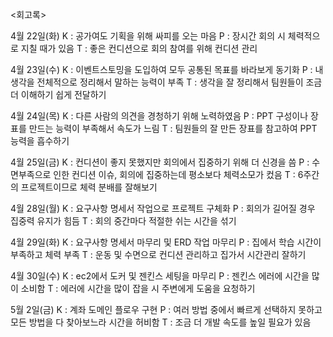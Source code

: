 <회고록>

4월 22일(화)
K : 공가여도 기획을 위해 싸피를 오는 마음
P : 장시간 회의 시 체력적으로 지칠 때가 있음
T : 좋은 컨디션으로 회의 참여를 위해 컨디션 관리

4월 23일(수)
K : 이벤트스토밍을 도입하여 모두 공통된 목표를 바라보게 동기화
P : 내 생각을 전체적으로 정리해서 말하는 능력이 부족
T : 생각을 잘 정리해서 팀원들이 조금 더 이해하기 쉽게 전달하기

4월 24일(목)
K : 다른 사람의 의견을 경청하기 위해 노력하였음
P : PPT 구성이나 장표를 만드는 능력이 부족해서 속도가 느림
T : 팀원들의 잘 만든 장표를 참고하여 PPT 능력을 흡수하기

4월 25일(금)
K : 컨디션이 좋지 못했지만 회의에서 집중하기 위해 더 신경을 씀
P : 수면부족으로 인한 컨디션 이슈, 회의에 집중하는데 평소보다 체력소모가 컸음
T : 6주간의 프로젝트이므로 체력 분배를 잘해보기

4월 28일(월)
K : 요구사항 명세서 작업으로 프로젝트 구체화
P : 회의가 길어질 경우 집중력 유지가 힘듬
T : 회의 중간마다 적절한 쉬는 시간을 섞기

4월 29일(화)
K : 요구사항 명세서 마무리 및 ERD 작업 마무리
P : 집에서 학습 시간이 부족하고 체력 부족
T : 운동 및 수면으로 컨디션 관리하고 집가서 시간관리 잘하기

4월 30일(수)
K : ec2에서 도커 및 젠킨스 세팅을 마무리
P : 젠킨스 에러에 시간을 많이 소비함
T : 에러에 시간을 많이 잡을 시 주변에게 도움을 요청하기

5월 2일(금)
K : 계좌 도메인 플로우 구현
P : 여러 방법 중에서 빠르게 선택하지 못하고 모든 방법을 다 찾아보느라 시간을 허비함
T : 조금 더 개발 속도를 높일 필요가 있음
